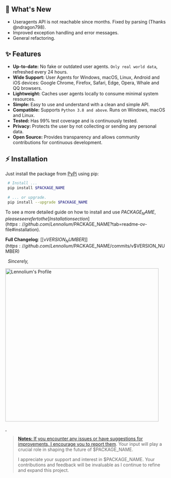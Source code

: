 ## 🚀 What's New 
- Useragents API is not reachable since months. Fixed by parsing (Thanks @ndragon798).
- Improved exception handling and error messages.
- General refactoring.
&nbsp;

## ✨ Features

- __Up-to-date:__ No fake or outdated user agents. `Only real world data`, refreshed every 24 hours.
- __Wide Support:__ User Agents for Windows, macOS, Linux, Android and iOS devices: Google Chrome, Firefox, Safari, Edge, Opera, Whale and QQ browsers.
- __Lightweight:__ Caches user agents locally to consume minimal system resources.
- __Simple:__ Easy to use and understand with a clean and simple API.
- __Compatible:__ Supports `Python 3.8 and above`. Runs on Windows, macOS and Linux.
- __Tested:__ Has 99% test coverage and is continuously tested.
- __Privacy:__ Protects the user by not collecting or sending any personal data.
- __Open Source:__ Provides transparency and allows community contributions for continuous development.
&nbsp;

## ⚡️ Installation

Just install the package from [PyPi](https://pypi.org/project/$PACKAGE_NAME/) using pip:

   ```bash
    # Install ...
    pip install $PACKAGE_NAME
    
    # ... or upgrade.
    pip install --upgrade $PACKAGE_NAME
   ```

To see a more detailed guide on how to install and use $PACKAGE_NAME, please see refer to the [Installation section](https://github.com/Lennolium/$PACKAGE_NAME?tab=readme-ov-file#installation).
&nbsp;
&nbsp;

**Full Changelog**: [[v$VERSION_NUMBER]](https://github.com/Lennolium/$PACKAGE_NAME/commits/v$VERSION_NUMBER)

&nbsp;
_Sincerely,_
<div align="left"> 
<a href="https://github.com/Lennolium" >  
<picture>
  <source media="(prefers-color-scheme: dark)" srcset="https://github.com/Lennolium/Lennolium/blob/master/github-signature-dark.png?raw=true" width="480vw">
  <source media="(prefers-color-scheme: light)" srcset="https://github.com/Lennolium/Lennolium/blob/master/github-signature.png?raw=true" width="480vw">
  <img alt="Lennolium's Profile" src="https://github.com/Lennolium/Lennolium/blob/master/github-signature.png?raw=true" width="480vw">
</picture>
</div>

&nbsp;

> __Notes:__
>If you encounter any issues or have suggestions for improvements, I encourage you to [report them](https://github.com/Lennolium/$PACKAGE_NAME/issues). Your input will play a crucial role in shaping the future of $PACKAGE_NAME.
>
>I appreciate your support and interest in $PACKAGE_NAME. Your contributions and feedback will be invaluable as I continue to refine and expand this project.

